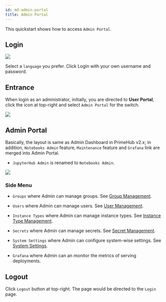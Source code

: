 ```yaml
---
id: md-admin-portal
title: Admin Portal
---
```


This quickstart shows how to access `Admin Portal`.

## Login

![](assets/login_1.png)

Select a `language` you prefer. Click Login with your own username and password.

## Entrance

When login as an administrator, initially, you are directed to **User Portal**, click the icon at top-right and select `Admin Portal` for the switch.

![](assets/v3-admin-entry.png)

## Admin Portal

Basically, the layout is same as Admin Dashboard in PrimeHub v2.x; in addition,  `Notebooks Admin` feature, `Maintenance` feature and `Grafana` link are merged into Admin Portal.

+ `JupyterHub Admin` is renamed to `Notebooks Admin`.

![](assets/md_admin_portal_v31.png)

### Side Menu

+ `Groups` where Admin can manage groups. See [Group Management](../guide_manual/admin-group).

+ `Users` where Admin can manage users. See [User Management](../guide_manual/admin-user).

+ `Instance Types` where Admin can manage instance types. See [Instance Type Management](../guide_manual/admin-instancetype).

+ `Secrets` where Admin can manage secrets. See [Secret Management](../guide_manual/admin-secret).

+ `System Settings` where Admin can configure system-wise settings. See [System Settings](../guide_manual/admin-system).

+ `Grafana` where Admin can an monitor the metrics of serving deployments.

## Logout

Click `Logout` button at top-right. The page would be directed to the `Login` page.
